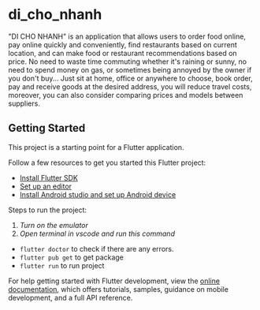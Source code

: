 # di_cho_nhanh

"DI CHO NHANH" is an application that allows users to order food online, pay online quickly and conveniently, find restaurants based on current location, and can make food or restaurant recommendations based on price. No need to waste time commuting whether it's raining or sunny, no need to spend money on gas, or sometimes being annoyed by the owner if you don't buy... Just sit at home, office or anywhere to choose, book order, pay and receive goods at the desired address, you will reduce travel costs, moreover, you can also consider comparing prices and models between suppliers.

## Getting Started

This project is a starting point for a Flutter application.

Follow a few resources to get you started this Flutter project:

- [Install Flutter SDK](https://docs.flutter.dev/get-started/install)
- [Set up an editor](https://docs.flutter.dev/get-started/editor)
- [Install Android studio and set up Android device](https://docs.flutter.dev/get-started/install/windows#android-setup)

Steps to run the project:

1. _Turn on the emulator_
2. _Open terminal in vscode and run this command_

- `flutter doctor` to check if there are any errors.
- `flutter pub get` to get package
- `flutter run` to run project

For help getting started with Flutter development, view the
[online documentation](https://docs.flutter.dev/), which offers tutorials,
samples, guidance on mobile development, and a full API reference.
